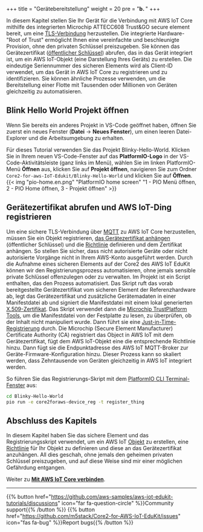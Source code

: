 +++
title = "Gerätebereitstellung"
weight = 20
pre = "<b>b. </b>"
+++

In diesem Kapitel stellen Sie Ihr Gerät für die Verbindung mit AWS IoT Core mithilfe des integrierten Microchip ATTECC608 Trust&GO secure element bereit, um eine [TLS-Verbindung](https://docs.aws.amazon.com/iot/latest/developerguide/transport-security.html) herzustellen. Die integrierte Hardware-"Root of Trust" ermöglicht Ihnen eine vereinfachte und beschleunigte Provision, ohne den privaten Schlüssel preiszugeben. Sie können das Gerätezertifikat ([öffentlicher Schlüssel](https://en.wikipedia.org/wiki/Public-key_cryptography)) abrufen, das in das Gerät integriert ist, um ein AWS IoT-Objekt (eine Darstellung Ihres Geräts) zu erstellen. Die eindeutige Seriennummer des sicheren Elements wird als Client-ID verwendet, um das Gerät in AWS IoT Core zu registrieren und zu identifizieren. Sie können ähnliche Prozesse verwenden, um die Bereitstellung einer Flotte mit Tausenden oder Millionen von Geräten gleichzeitig zu automatisieren.

## Blink Hello World Projekt öffnen
Wenn Sie bereits ein anderes Projekt in VS-Code geöffnet haben, öffnen Sie zuerst ein neues Fenster (**Datei** → **Neues Fenster**), um einen leeren Datei-Explorer und die Arbeitsumgebung zu erhalten.

Für dieses Tutorial verwenden Sie das Projekt Blinky-Hello-World. Klicken Sie in Ihrem neuen VS-Code-Fenster auf das **PlatformIO-Logo** in der VS-Code-Aktivitätsleiste (ganz links im Menü), wählen Sie im linken PlatformIO-Menü **Öffnen** aus, klicken Sie auf **Projekt öffnen**, navigieren Sie zum Ordner `Core2-for-aws-IoT-Edukit/Blinky-Hello-World` und klicken Sie auf **Öffnen**.
{{< img "pio-home.en.png" "PlatformIO home screen" "1 - PIO Menü öffnen, 2 - PIO Home öffnen, 3 - Projekt öffnen" >}}

## Gerätezertifikat abrufen und AWS IoT-Ding registrieren
Um eine sichere TLS-Verbindung über [MQTT](https://docs.aws.amazon.com/iot/latest/developerguide/mqtt.html) zu AWS IoT Core herzustellen, müssen Sie ein Objekt registrieren, [das Gerätezertifikat anhängen](https://docs.aws.amazon.com/iot/latest/developerguide/register-device-cert.html) (öffentlicher Schlüssel) und die [Richtlinie](https://docs.aws.amazon.com/iot/latest/developerguide/iot-policies.html) definieren und dem Zertifikat anhängen. So stellen Sie sicher, dass nicht autorisierte Geräte oder nicht autorisierte Vorgänge nicht in Ihrem AWS-Konto ausgeführt werden. Durch die Aufnahme eines sicheren Elements auf der Core2 des AWS IoT EduKit können wir den Registrierungsprozess automatisieren, ohne jemals sensible private Schlüssel offenzulegen oder zu verwalten. Im Projekt ist ein Script enthalten, das den Prozess automatisiert. Das Skript ruft das vorab bereitgestellte Gerätezertifikat vom sicheren Element der Referenzhardware ab, legt das Gerätezertifikat und zusätzliche Gerätemadaten in einer Manifestdatei ab und signiert die Manifestdatei mit einem lokal generierten [X.509-Zertifikat](https://docs.aws.amazon.com/iot/latest/developerguide/x509-client-certs.html#x509-client-cert-basics). Das Skript verwendet dann die [Microchip TrustPlatform Tools](https://github.com/MicrochipTech/cryptoauth_trustplatform_designsuite), um die Manifestdatei von der Festplatte zu lesen, zu überprüfen, ob der Inhalt nicht manipuliert wurde. Dann führt sie eine [Just-in-Time-Registrierung](https://aws.amazon.com/blogs/iot/just-in-time-registration-of-device-certificates-on-aws-iot/) durch. Die Microchip (Secure Element Manufacturer) Certificate Authority (CA) registriert das Object in AWS IoT mit dem Gerätezertifikat, fügt dem AWS IoT-Objekt eine die entsprechende Richtlinie hinzu. Dann fügt sie die Endpunktadresse des AWS IoT MQTT-Broker zur Geräte-Firmware-Konfiguration hinzu. Dieser Prozess kann so skaliert werden, dass Zehntausende von Geräten gleichzeitig in AWS IoT integriert werden.

So führen Sie das Registrierungs-Skript mit dem [PlatformIO CLI Terminal-Fenster](prerequisites.html#öffnen-sie-das-platformio-cli-terminal-fenster) aus:

```bash
cd Blinky-Hello-World
pio run -e core2foraws-device_reg -t register_thing
```

## Abschluss des Kapitels
In diesem Kapitel haben Sie das sichere Element und das Registrierungsskript verwendet, um ein AWS IoT [Objekt](https://docs.aws.amazon.com/iot/latest/developerguide/thing-registry.html) zu erstellen, eine [Richtlinie](https://docs.aws.amazon.com/iot/latest/developerguide/thing-policy-variables.html) für Ihr Objekt zu definieren und diese an das Gerätezertifikat anzuhängen. All dies geschah, ohne jemals den geheimen privaten Schlüssel preiszugeben, und auf diese Weise sind mir einer möglichen Gefährdung entgangen.

Weiter zu [**Mit AWS IoT Core verbinden**](connecting-to-aws.html).

---
{{% button href="https://github.com/aws-samples/aws-iot-edukit-tutorials/discussions" icon="far fa-question-circle" %}}Community support{{% /button %}} {{% button href="https://github.com/m5stack/Core2-for-AWS-IoT-EduKit/issues" icon="fas fa-bug" %}}Report bugs{{% /button %}}